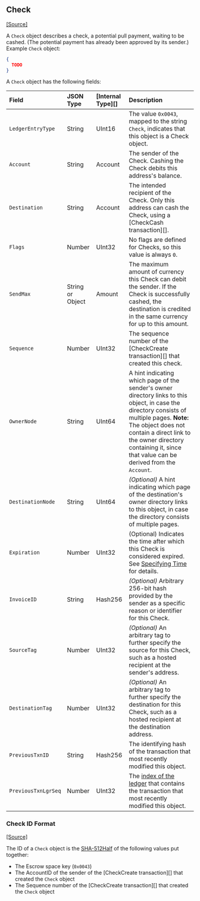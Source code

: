 ## Check
[[Source]<br>](https://github.com/ripple/rippled/blob/develop/src/ripple/protocol/impl/LedgerFormats.cpp#L158 "Source")

A `Check` object describes a check, a potential pull payment, waiting to be cashed. (The potential payment has already been approved by its sender.) Example `Check` object:

```json
{
  TODO
}
```

A `Check` object has the following fields:

| Field               | JSON Type        | [Internal Type][] | Description     |
|:--------------------|:-----------------|:------------------|:----------------|
| `LedgerEntryType`   | String           | UInt16            | The value `0x0043`, mapped to the string `Check`, indicates that this object is a Check object. |
| `Account`           | String           | Account           | The sender of the Check. Cashing the Check debits this address's balance. |
| `Destination`       | String           | Account           | The intended recipient of the Check. Only this address can cash the Check, using a [CheckCash transaction][]. |
| `Flags`             | Number           | UInt32            | No flags are defined for Checks, so this value is always `0`. |
| `SendMax`           | String or Object | Amount            | The maximum amount of currency this Check can debit the sender. If the Check is successfully cashed, the destination is credited in the same currency for up to this amount. |
| `Sequence`          | Number           | UInt32            | The sequence number of the [CheckCreate transaction][] that created this check. |
| `OwnerNode`         | String           | UInt64            | A hint indicating which page of the sender's owner directory links to this object, in case the directory consists of multiple pages. **Note:** The object does not contain a direct link to the owner directory containing it, since that value can be derived from the `Account`. |
| `DestinationNode`   | String           | UInt64            | _(Optional)_ A hint indicating which page of the destination's owner directory links to this object, in case the directory consists of multiple pages. |
| `Expiration`        | Number           | UInt32            | (Optional) Indicates the time after which this Check is considered expired. See [Specifying Time](reference-rippled.html#specifying-time) for details. |
| `InvoiceID`         | String           | Hash256           | _(Optional)_ Arbitrary 256-bit hash provided by the sender as a specific reason or identifier for this Check. |
| `SourceTag`         | Number           | UInt32            | _(Optional)_ An arbitrary tag to further specify the source for this Check, such as a hosted recipient at the sender's address. |
| `DestinationTag`    | Number           | UInt32            | _(Optional)_ An arbitrary tag to further specify the destination for this Check, such as a hosted recipient at the destination address. |
| `PreviousTxnID`     | String           | Hash256           | The identifying hash of the transaction that most recently modified this object. |
| `PreviousTxnLgrSeq` | Number           | UInt32            | The [index of the ledger](#ledger-index) that contains the transaction that most recently modified this object. |


### Check ID Format
[[Source]<br>](https://github.com/ripple/rippled/blob/develop/src/ripple/protocol/impl/Indexes.cpp#L193-L200 "Source")

The ID of a `Check` object is the [SHA-512Half](#sha512half) of the following values put together:

* The Escrow space key (`0x0043`)
* The AccountID of the sender of the [CheckCreate transaction][] that created the `Check` object
* The Sequence number of the [CheckCreate transaction][] that created the `Check` object
